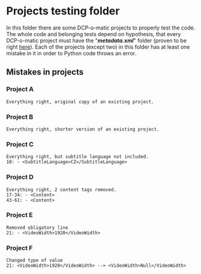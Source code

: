 # Projects testing folder
In this folder there are some DCP-o-matic projects to properly test the code. 
The whole code and belonging tests depend on hypothesis, that every DCP-o-matic project must have the "___metadata.xml___"
folder (proven to be right [here](https://git.carlh.net/gitweb/?p=dcpomatic.git;a=blob_plain;f=doc/manual/diagrams/file-structure.svg;hb=HEAD)).
Each of the projects (except two) in this folder has at least one mistake in it in order to  Python code throws an error.  

## Mistakes in projects
### Project A
```
Everything right, original copy of an existing project.
```

### Project B
```
Everything right, shorter version of an existing project.
```
### Project C
```
Everything right, but subtitle language not included.
10: - <SubtitleLanguage>CZ</SubtitleLanguage>
```
### Project D
```
Everything right, 2 content tags removed.
17-34: - <Content>
43-61: - <Content>
```
### Project E
```
Removed obligatory line
21: - <VideoWidth>1920</VideoWidth>
```
### Project F
```
Changed type of value
21: <VideoWidth>1920</VideoWidth> --> <VideoWidth>Null</VideoWidth>
```
